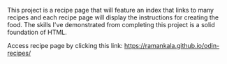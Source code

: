 This project is a recipe page that will feature an index that links to many recipes and each recipe page will display the instructions for creating the food.  The skills I've demonstrated from completing this project is a solid foundation of HTML.

Access recipe page by clicking this link: https://ramankala.github.io/odin-recipes/